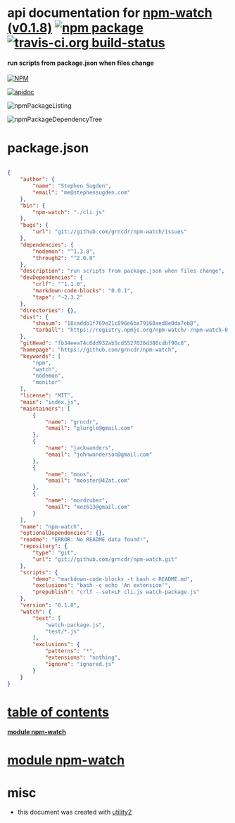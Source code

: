 # api documentation for  [npm-watch (v0.1.8)](https://github.com/grncdr/npm-watch)  [![npm package](https://img.shields.io/npm/v/npmdoc-npm-watch.svg?style=flat-square)](https://www.npmjs.org/package/npmdoc-npm-watch) [![travis-ci.org build-status](https://api.travis-ci.org/npmdoc/node-npmdoc-npm-watch.svg)](https://travis-ci.org/npmdoc/node-npmdoc-npm-watch)
#### run scripts from package.json when files change

[![NPM](https://nodei.co/npm/npm-watch.png?downloads=true)](https://www.npmjs.com/package/npm-watch)

[![apidoc](https://npmdoc.github.io/node-npmdoc-npm-watch/build/screenCapture.buildNpmdoc.browser._2Fhome_2Ftravis_2Fbuild_2Fnpmdoc_2Fnode-npmdoc-npm-watch_2Ftmp_2Fbuild_2Fapidoc.html.png)](https://npmdoc.github.io/node-npmdoc-npm-watch/build/apidoc.html)

![npmPackageListing](https://npmdoc.github.io/node-npmdoc-npm-watch/build/screenCapture.npmPackageListing.svg)

![npmPackageDependencyTree](https://npmdoc.github.io/node-npmdoc-npm-watch/build/screenCapture.npmPackageDependencyTree.svg)



# package.json

```json

{
    "author": {
        "name": "Stephen Sugden",
        "email": "me@stephensugden.com"
    },
    "bin": {
        "npm-watch": "./cli.js"
    },
    "bugs": {
        "url": "git://github.com/grncdr/npm-watch/issues"
    },
    "dependencies": {
        "nodemon": "^1.3.8",
        "through2": "^2.0.0"
    },
    "description": "run scripts from package.json when files change",
    "devDependencies": {
        "crlf": "^1.1.0",
        "markdown-code-blocks": "0.0.1",
        "tape": "~2.3.2"
    },
    "directories": {},
    "dist": {
        "shasum": "18caddb1f769e21c896e6ba79168aed8e0da7eb8",
        "tarball": "https://registry.npmjs.org/npm-watch/-/npm-watch-0.1.8.tgz"
    },
    "gitHead": "fb34eea74c6dd932ab5cd5527026d386cdbf90c8",
    "homepage": "https://github.com/grncdr/npm-watch",
    "keywords": [
        "npm",
        "watch",
        "nodemon",
        "monitor"
    ],
    "license": "MIT",
    "main": "index.js",
    "maintainers": [
        {
            "name": "grncdr",
            "email": "glurgle@gmail.com"
        },
        {
            "name": "jackwanders",
            "email": "johnwanderson@gmail.com"
        },
        {
            "name": "moos",
            "email": "mooster@42at.com"
        },
        {
            "name": "mordzuber",
            "email": "mez613@gmail.com"
        }
    ],
    "name": "npm-watch",
    "optionalDependencies": {},
    "readme": "ERROR: No README data found!",
    "repository": {
        "type": "git",
        "url": "git://github.com/grncdr/npm-watch.git"
    },
    "scripts": {
        "demo": "markdown-code-blocks -t bash < README.md",
        "exclusions": "bash -c echo 'An extension'",
        "prepublish": "crlf --set=LF cli.js watch-package.js"
    },
    "version": "0.1.8",
    "watch": {
        "test": [
            "watch-package.js",
            "test/*.js"
        ],
        "exclusions": {
            "patterns": "*",
            "extensions": "nothing",
            "ignore": "ignored.js"
        }
    }
}
```



# <a name="apidoc.tableOfContents"></a>[table of contents](#apidoc.tableOfContents)

#### [module npm-watch](#apidoc.module.npm-watch)



# <a name="apidoc.module.npm-watch"></a>[module npm-watch](#apidoc.module.npm-watch)



# misc
- this document was created with [utility2](https://github.com/kaizhu256/node-utility2)
